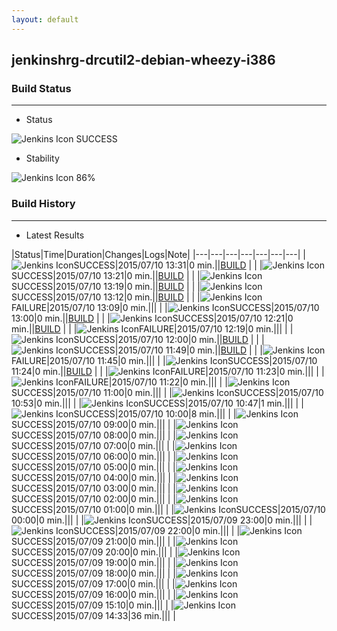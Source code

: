 ```yaml
---
layout: default
---
```

## jenkinshrg-drcutil2-debian-wheezy-i386
### Build Status
___
* Status
  
![Jenkins Icon](http://jenkinshrg.github.io/images/48x48/blue.png)
SUCCESS
  
* Stability
  
![Jenkins Icon](http://jenkinshrg.github.io/images/48x48/health-80plus.png)
86%
  
### Build History
___
* Latest Results
  
|Status|Time|Duration|Changes|Logs|Note|
|---|---|---|---|---|---|---|
|![Jenkins Icon](http://jenkinshrg.github.io/images/24x24/blue.png)SUCCESS|2015/07/10 13:31|0 min.||[BUILD](https://drive.google.com/file/d/0B54sHwaxmuM4TVJjUDJaRUplTzg/view?usp=drivesdk) | |
|![Jenkins Icon](http://jenkinshrg.github.io/images/24x24/blue.png)SUCCESS|2015/07/10 13:21|0 min.||[BUILD](https://drive.google.com/file/d/0B54sHwaxmuM4RlFBd2ZzRHluVkE/view?usp=drivesdk) | |
|![Jenkins Icon](http://jenkinshrg.github.io/images/24x24/blue.png)SUCCESS|2015/07/10 13:19|0 min.||[BUILD](https://drive.google.com/file/d/0B54sHwaxmuM4VDVTTmZxdFRGUkU/view?usp=drivesdk) | |
|![Jenkins Icon](http://jenkinshrg.github.io/images/24x24/blue.png)SUCCESS|2015/07/10 13:12|0 min.||[BUILD](https://drive.google.com/file/d/0B54sHwaxmuM4SktOdk93aWd6RTQ/view?usp=drivesdk) | |
|![Jenkins Icon](http://jenkinshrg.github.io/images/24x24/red.png)FAILURE|2015/07/10 13:09|0 min.||| |
|![Jenkins Icon](http://jenkinshrg.github.io/images/24x24/blue.png)SUCCESS|2015/07/10 13:00|0 min.||[BUILD](https://drive.google.com/file/d/0B54sHwaxmuM4MTA2QTdGMnBGUWs/view?usp=drivesdk) | |
|![Jenkins Icon](http://jenkinshrg.github.io/images/24x24/blue.png)SUCCESS|2015/07/10 12:21|0 min.||[BUILD](https://drive.google.com/file/d/0B54sHwaxmuM4MzFuRWtwMjdZOVE/view?usp=drivesdk) | |
|![Jenkins Icon](http://jenkinshrg.github.io/images/24x24/red.png)FAILURE|2015/07/10 12:19|0 min.||| |
|![Jenkins Icon](http://jenkinshrg.github.io/images/24x24/blue.png)SUCCESS|2015/07/10 12:00|0 min.||[BUILD](https://drive.google.com/file/d/0B54sHwaxmuM4cUNNU1Zqc2NLUjQ/view?usp=drivesdk) | |
|![Jenkins Icon](http://jenkinshrg.github.io/images/24x24/blue.png)SUCCESS|2015/07/10 11:49|0 min.||[BUILD](https://drive.google.com/file/d/0B54sHwaxmuM4LUhmdjNRTVNxckk/view?usp=drivesdk) | |
|![Jenkins Icon](http://jenkinshrg.github.io/images/24x24/red.png)FAILURE|2015/07/10 11:45|0 min.||| |
|![Jenkins Icon](http://jenkinshrg.github.io/images/24x24/blue.png)SUCCESS|2015/07/10 11:24|0 min.||[BUILD](https://drive.google.com/file/d/0B54sHwaxmuM4dlZMcTgteWRLSFk/view?usp=drivesdk) | |
|![Jenkins Icon](http://jenkinshrg.github.io/images/24x24/red.png)FAILURE|2015/07/10 11:23|0 min.||| |
|![Jenkins Icon](http://jenkinshrg.github.io/images/24x24/red.png)FAILURE|2015/07/10 11:22|0 min.||| |
|![Jenkins Icon](http://jenkinshrg.github.io/images/24x24/blue.png)SUCCESS|2015/07/10 11:00|0 min.||| |
|![Jenkins Icon](http://jenkinshrg.github.io/images/24x24/blue.png)SUCCESS|2015/07/10 10:53|0 min.||| |
|![Jenkins Icon](http://jenkinshrg.github.io/images/24x24/blue.png)SUCCESS|2015/07/10 10:47|1 min.||| |
|![Jenkins Icon](http://jenkinshrg.github.io/images/24x24/blue.png)SUCCESS|2015/07/10 10:00|8 min.||| |
|![Jenkins Icon](http://jenkinshrg.github.io/images/24x24/blue.png)SUCCESS|2015/07/10 09:00|0 min.||| |
|![Jenkins Icon](http://jenkinshrg.github.io/images/24x24/blue.png)SUCCESS|2015/07/10 08:00|0 min.||| |
|![Jenkins Icon](http://jenkinshrg.github.io/images/24x24/blue.png)SUCCESS|2015/07/10 07:00|0 min.||| |
|![Jenkins Icon](http://jenkinshrg.github.io/images/24x24/blue.png)SUCCESS|2015/07/10 06:00|0 min.||| |
|![Jenkins Icon](http://jenkinshrg.github.io/images/24x24/blue.png)SUCCESS|2015/07/10 05:00|0 min.||| |
|![Jenkins Icon](http://jenkinshrg.github.io/images/24x24/blue.png)SUCCESS|2015/07/10 04:00|0 min.||| |
|![Jenkins Icon](http://jenkinshrg.github.io/images/24x24/blue.png)SUCCESS|2015/07/10 03:00|0 min.||| |
|![Jenkins Icon](http://jenkinshrg.github.io/images/24x24/blue.png)SUCCESS|2015/07/10 02:00|0 min.||| |
|![Jenkins Icon](http://jenkinshrg.github.io/images/24x24/blue.png)SUCCESS|2015/07/10 01:00|0 min.||| |
|![Jenkins Icon](http://jenkinshrg.github.io/images/24x24/blue.png)SUCCESS|2015/07/10 00:00|0 min.||| |
|![Jenkins Icon](http://jenkinshrg.github.io/images/24x24/blue.png)SUCCESS|2015/07/09 23:00|0 min.||| |
|![Jenkins Icon](http://jenkinshrg.github.io/images/24x24/blue.png)SUCCESS|2015/07/09 22:00|0 min.||| |
|![Jenkins Icon](http://jenkinshrg.github.io/images/24x24/blue.png)SUCCESS|2015/07/09 21:00|0 min.||| |
|![Jenkins Icon](http://jenkinshrg.github.io/images/24x24/blue.png)SUCCESS|2015/07/09 20:00|0 min.||| |
|![Jenkins Icon](http://jenkinshrg.github.io/images/24x24/blue.png)SUCCESS|2015/07/09 19:00|0 min.||| |
|![Jenkins Icon](http://jenkinshrg.github.io/images/24x24/blue.png)SUCCESS|2015/07/09 18:00|0 min.||| |
|![Jenkins Icon](http://jenkinshrg.github.io/images/24x24/blue.png)SUCCESS|2015/07/09 17:00|0 min.||| |
|![Jenkins Icon](http://jenkinshrg.github.io/images/24x24/blue.png)SUCCESS|2015/07/09 16:00|0 min.||| |
|![Jenkins Icon](http://jenkinshrg.github.io/images/24x24/blue.png)SUCCESS|2015/07/09 15:10|0 min.||| |
|![Jenkins Icon](http://jenkinshrg.github.io/images/24x24/blue.png)SUCCESS|2015/07/09 14:33|36 min.||| |
